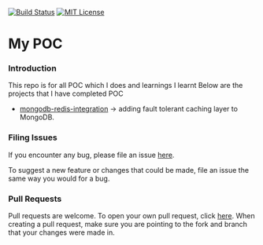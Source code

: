 [![Build Status](https://travis-ci.org/rajadilipkolli/POC.svg?branch=master)](https://travis-ci.org/rajadilipkolli/POC)
[![MIT License](http://img.shields.io/badge/license-MIT-green.svg) ](https://githib.com/rajadilipkolli/POC/blob/master/LICENSE)

# My POC

### Introduction
This repo is for all POC which I does and learnings I learnt
Below are the projects that I have completed POC
- [mongodb-redis-integration](mongodb-redis-integration/README.md) -> adding fault tolerant caching layer to MongoDB.

### Filing Issues

If you encounter any bug, please file an issue [here](https://github.com/rajadilipkolli/POC/issues/new).

To suggest a new feature or changes that could be made, file an issue the same way you would for a bug.

### Pull Requests

Pull requests are welcome. To open your own pull request, click [here](https://github.com/rajadilipkolli/POC/compare). When creating a pull request, make sure you are pointing to the fork and branch that your changes were made in.
